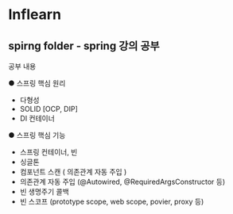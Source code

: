 # Inflearn

## spirng folder - spring 강의 공부 
공부 내용 

● 스프링 핵심 원리 
- 다형성 
- SOLID [OCP, DIP]
- DI 컨테이너

● 스프링 핵심 기능
- 스프링 컨테이너, 빈
- 싱글톤
- 컴포넌트 스캔 ( 의존관계 자동 주입 )
- 의존관계 자동 주입 (@Autowired, @RequiredArgsConstructor 등)
- 빈 생명주기 콜백 
- 빈 스코프 (prototype scope, web scope, povier, proxy 등)
